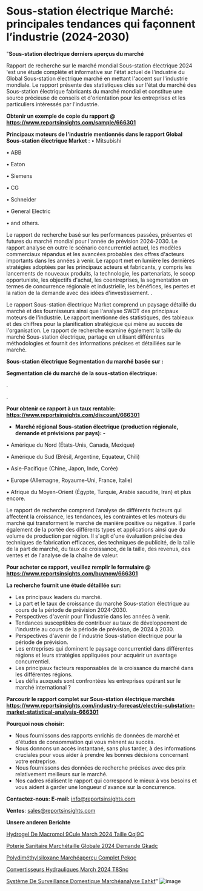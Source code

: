 # Sous-station électrique Marché: principales tendances qui façonnent l’industrie (2024-2030)

"<strong>Sous-station électrique derniers aperçus du marché</strong>

Rapport de recherche sur le marché mondial Sous-station électrique 2024 'est une étude complète et informative sur l'état actuel de l'industrie du Global Sous-station électrique marché en mettant l'accent sur l'industrie mondiale. Le rapport présente des statistiques clés sur l'état du marché des Sous-station électrique fabricants du marché mondial et constitue une source précieuse de conseils et d'orientation pour les entreprises et les particuliers intéressés par l'industrie.

<strong>Obtenir un exemple de copie du rapport @ <a href=https://www.reportsinsights.com/sample/666301>https://www.reportsinsights.com/sample/666301</a></strong>

<strong>Principaux moteurs de l'industrie mentionnés dans le rapport Global Sous-station électrique Market</strong> :
• Mitsubishi

• ABB

• Eaton

• Siemens

• CG

• Schneider

• General Electric

• and others.

Le rapport de recherche basé sur les performances passées, présentes et futures du marché mondial pour l'année de prévision 2024-2030. Le rapport analyse en outre le scénario concurrentiel actuel, les modèles commerciaux répandus et les avancées probables des offres d'acteurs importants dans les années à venir. Le rapport met en lumière les dernières stratégies adoptées par les principaux acteurs et fabricants, y compris les lancements de nouveaux produits, la technologie, les partenariats, le scoop opportuniste, les objectifs d'achat, les coentreprises, la segmentation en termes de concurrence régionale et industrielle, les bénéfices, les pertes et la ration de la demande avec des idées d'investissement. .

Le rapport Sous-station électrique Market comprend un paysage détaillé du marché et des fournisseurs ainsi que l'analyse SWOT des principaux moteurs de l'industrie. Le rapport mentionne des statistiques, des tableaux et des chiffres pour la planification stratégique qui mène au succès de l'organisation. Le rapport de recherche examine également la taille du marché Sous-station électrique, partage en utilisant différentes méthodologies et fournit des informations précises et détaillées sur le marché.

<strong>Sous-station électrique Segmentation du marché basée sur :</strong>

<strong> Segmentation clé du marché de la sous-station électrique: </strong>

.

.

<strong>Pour obtenir ce rapport à un taux rentable: <a href=https://www.reportsinsights.com/discount/666301>https://www.reportsinsights.com/discount/666301</a></strong>
<ul>
  <li><strong>Marché régional Sous-station électrique (production régionale, demande et prévisions par pays): -</strong></li>
</ul>
• Amérique du Nord (États-Unis, Canada, Mexique)

• Amérique du Sud (Brésil, Argentine, Equateur, Chili)

• Asie-Pacifique (Chine, Japon, Inde, Corée)

• Europe (Allemagne, Royaume-Uni, France, Italie)

• Afrique du Moyen-Orient (Égypte, Turquie, Arabie saoudite, Iran) et plus encore.

Le rapport de recherche comprend l’analyse de différents facteurs qui affectent la croissance, les tendances, les contraintes et les moteurs du marché qui transforment le marché de manière positive ou négative. Il parle également de la portée des différents types et applications ainsi que du volume de production par région. Il s'agit d'une évaluation précise des techniques de fabrication efficaces, des techniques de publicité, de la taille de la part de marché, du taux de croissance, de la taille, des revenus, des ventes et de l'analyse de la chaîne de valeur.

<strong>Pour acheter ce rapport, veuillez remplir le formulaire @   <a href=https://www.reportsinsights.com/buynow/666301>https://www.reportsinsights.com/buynow/666301</a></strong>

<strong>La recherche fournit une étude détaillée sur:</strong>
<ul>
  <li>Les principaux leaders du marché.</li>
  <li>La part et le taux de croissance du marché Sous-station électrique au cours de la période de prévision 2024-2030.</li>
  <li>Perspectives d'avenir pour l'industrie dans les années à venir.</li>
  <li>Tendances susceptibles de contribuer au taux de développement de l'industrie au cours de la période de prévision, de 2024 à 2030.</li>
  <li>Perspectives d'avenir de l'industrie Sous-station électrique pour la période de prévision.</li>
  <li>Les entreprises qui dominent le paysage concurrentiel dans différentes régions et leurs stratégies appliquées pour acquérir un avantage concurrentiel.</li>
  <li>Les principaux facteurs responsables de la croissance du marché dans les différentes régions.</li>
  <li>Les défis auxquels sont confrontées les entreprises opérant sur le marché international ?</li>
</ul>

<strong>Parcourir le rapport complet sur Sous-station électrique marchés <a href=https://www.reportsinsights.com/industry-forecast/electric-substation-market-statistical-analysis-666301>https://www.reportsinsights.com/industry-forecast/electric-substation-market-statistical-analysis-666301</a></strong>

<strong>Pourquoi nous choisir:</strong>
<ul>
  <li>Nous fournissons des rapports enrichis de données de marché et d'études de consommation qui vous mènent au succès.</li>
  <li>Nous donnons un accès instantané, sans plus tarder, à des informations cruciales pour vous aider à prendre les bonnes décisions concernant votre entreprise.</li>
  <li>Nous fournissons des données de recherche précises avec des prix relativement meilleurs sur le marché.</li>
  <li>Nos cadres réalisent le rapport qui correspond le mieux à vos besoins et vous aident à garder une longueur d'avance sur la concurrence.</li>
</ul>
<strong>Contactez-nous:
</strong><strong>E-mail:</strong> <a href=mailto:info@reportsinsights.com>info@reportsinsights.com</a>

<strong>Ventes</strong>: <a href=mailto:sales@reportsinsights.com>sales@reportsinsights.com</a>

<strong>Unsere anderen Berichte</strong>

<a href=https://www.linkedin.com/pulse/hydrogel-de-macromol%C3%A9cule-march%C3%A9-2024-taille-qqj9c/>Hydrogel De Macromol 9Cule March 2024 Taille Qqj9C</a>

<a href=https://www.linkedin.com/pulse/poterie-sanitaire-marchétaille-globale-2024-demande-gkadc/>Poterie Sanitaire Marchétaille Globale 2024 Demande Gkadc</a>

<a href=https://www.linkedin.com/pulse/polydiméthylsiloxane-marchéaperçu-complet-pekqc/>Polydiméthylsiloxane Marchéaperçu Complet Pekqc</a>

<a href=https://www.linkedin.com/pulse/convertisseurs-hydrauliques-march%C3%A9-2024-t8snc/>Convertisseurs Hydrauliques March 2024 T8Snc</a>

<a href=https://www.linkedin.com/pulse/système-de-surveillance-domestique-marchéanalyse-eahkf/>Système De Surveillance Domestique Marchéanalyse Eahkf</a>"
![image](https://github.com/daminid12/RImarketreport/assets/158430485/49b3d556-2074-47e3-bc26-6714b31f5131)
